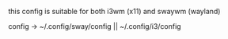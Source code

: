 this config is suitable for both i3wm (x11) and swaywm (wayland)

config -> ~/.config/sway/config || ~/.config/i3/config

